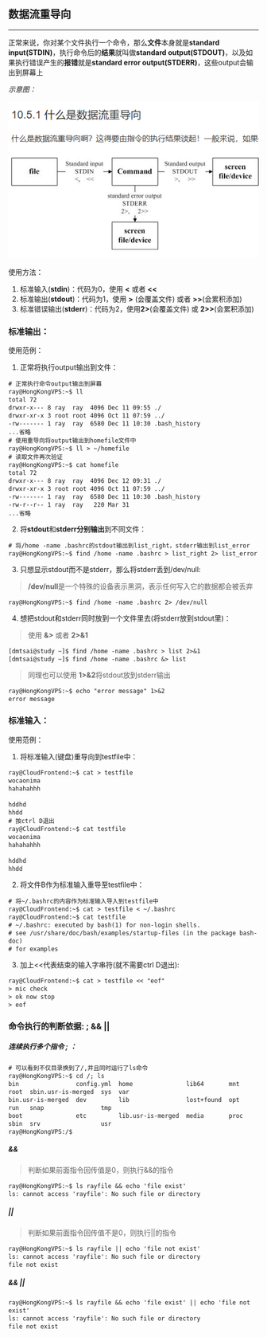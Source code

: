 ## 数据流重导向
---
正常来说，你对某个文件执行一个命令，那么**文件**本身就是**standard input(STDIN)**，执行命令后的**结果**就叫做**standard output(STDOUT)**，以及如果执行错误产生的**报错**就是**standard error output(STDERR)**，这些output会输出到屏幕上

*示意图：*

![0](/img/12Chapter/Capture25.PNG)

使用方法：
1. 标准输入(**stdin**)：代码为0，使用 **<** 或者 **<<**
2. 标准输出(**stdout**)：代码为1，使用 **>** (会覆盖文件) 或者 **>>**(会累积添加)
3. 标准错误输出(**stderr**)：代码为2，使用**2>**(会覆盖文件) 或 **2>>**(会累积添加)


### 标准输出：
使用范例：
1. 正常将执行output输出到文件：
```Shell
# 正常执行命令output输出到屏幕
ray@HongKongVPS:~$ ll
total 72
drwxr-x--- 8 ray  ray  4096 Dec 11 09:55 ./
drwxr-xr-x 3 root root 4096 Oct 11 07:59 ../
-rw------- 1 ray  ray  6580 Dec 11 10:30 .bash_history
...省略
# 使用重导向将output输出到homefile文件中
ray@HongKongVPS:~$ ll > ~/homefile
# 读取文件再次验证
ray@HongKongVPS:~$ cat homefile 
total 72
drwxr-x--- 8 ray  ray  4096 Dec 12 09:31 ./
drwxr-xr-x 3 root root 4096 Oct 11 07:59 ../
-rw------- 1 ray  ray  6580 Dec 11 10:30 .bash_history
-rw-r--r-- 1 ray  ray   220 Mar 31  
...省略
```
2. 将**stdout**和**stderr分别输出**到不同文件：
```Shell
# 将/home -name .bashrc的stdout输出到list_right，stderr输出到list_error
ray@HongKongVPS:~$ find /home -name .bashrc > list_right 2> list_error
```

3. 只想显示stdout而不是stderr，那么将stderr丢到/dev/null:
> **/dev/null**是一个特殊的设备表示黑洞，表示任何写入它的数据都会被丢弃
```Shell
ray@HongKongVPS:~$ find /home -name .bashrc 2> /dev/null
```

4. 想把stdout和stderr同时放到一个文件里去(将stderr放到stdout里)：
> 使用 **&>** 或者 **2>&1**
```Shell
[dmtsai@study ~]$ find /home -name .bashrc > list 2>&1  
[dmtsai@study ~]$ find /home -name .bashrc &> list  
```
> 同理也可以使用 **1>&2**将stdout放到stderr输出
```Shell
ray@HongKongVPS:~$ echo "error message" 1>&2
error message
```

### 标准输入：
使用范例：
1. 将标准输入(键盘)重导向到testfile中：
```Shell
ray@CloudFrontend:~$ cat > testfile
wocaonima
hahahahhh

hddhd
hhdd
# 按ctrl D退出
ray@CloudFrontend:~$ cat testfile
wocaonima
hahahahhh

hddhd
hhdd
```
2. 将文件B作为标准输入重导至testfile中：
```Shell
# 将~/.bashrc的内容作为标准输入导入到testfile中
ray@CloudFrontend:~$ cat > testfile < ~/.bashrc
ray@CloudFrontend:~$ cat testfile 
# ~/.bashrc: executed by bash(1) for non-login shells.
# see /usr/share/doc/bash/examples/startup-files (in the package bash-doc)
# for examples
```

3. 加上<<代表结束的输入字串符(就不需要ctrl D退出):
```Shell
ray@CloudFrontend:~$ cat > testfile << "eof"
> mic check
> ok now stop
> eof
```

### 命令执行的判断依据: ; && ||
##### 连续执行多个指令 ; ：
```Shell
# 可以看到不仅目录换到了/,并且同时运行了ls命令
ray@HongKongVPS:~$ cd /; ls
bin                config.yml  home               lib64       mnt   root  sbin.usr-is-merged  sys  var
bin.usr-is-merged  dev         lib                lost+found  opt   run   snap                tmp
boot               etc         lib.usr-is-merged  media       proc  sbin  srv                 usr
ray@HongKongVPS:/$ 
```

##### &&
> 判断如果前面指令回传值是0，则执行&&的指令
```Shell
ray@HongKongVPS:~$ ls rayfile && echo 'file exist'
ls: cannot access 'rayfile': No such file or directory
```

##### ||
> 判断如果前面指令回传值不是0，则执行||的指令
```Shell
ray@HongKongVPS:~$ ls rayfile || echo 'file not exist'
ls: cannot access 'rayfile': No such file or directory
file not exist
```

##### && ||
```Shell
ray@HongKongVPS:~$ ls rayfile && echo 'file exist' || echo 'file not exist'
ls: cannot access 'rayfile': No such file or directory
file not exist
```